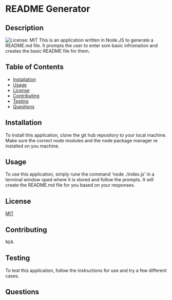 # README Generator
  ## Description
  ![License: MIT](https://img.shields.io/badge/License-MIT-yellow.svg)
  This is an application written in Node.JS to generate a README.md file. It prompts the user to enter som basic infromation and creates the basic README file for them.
  ## Table of Contents
  - [Installation](#installation) 
  - [Usage](#usage) 
  - [License](#license) 
  - [Contributing](#contributing) 
  - [Testing](#testing) 
  - [Questions](#questions) 
  ## Installation
  To install this application, clone the git hub repository to your local machine. Make sure the correct node modules and the node package manager  re installed on you machine.
  ## Usage
  To use this application, simply rune the command 'node ./index.js' in a terminal window oped where it is stored and follow the prompts. It will create the README.md file for you based on your responses.
  ## License
  [MIT](https://opensource.org/licenses/MIT)
  ## Contributing
  N/A
  ## Testing
  To test this application, follow the instructions for use and try a few different cases. 
  ## Questions

